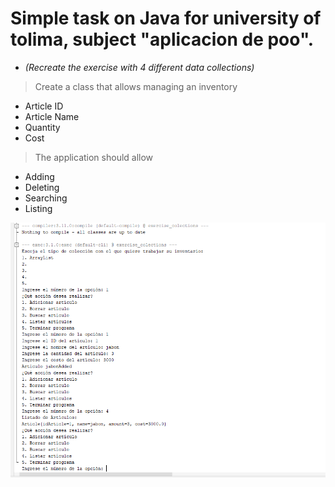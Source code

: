 # Simple task on Java for university of tolima, subject "aplicacion de poo".

* *(Recreate the exercise with 4 different data collections)* 
>Create a class that allows managing an inventory
- Article ID
- Article Name
- Quantity
- Cost
>The application should allow
- Adding
- Deleting
- Searching
- Listing

![Preview of execution.](https://github.com/Oscaruncode/practice_java_colections/blob/main/Resources/Images/Example%20execution.PNG?raw=true)
